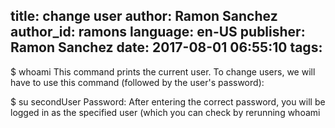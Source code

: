 title: change user
author: Ramon Sanchez
author_id: ramons
language: en-US
publisher: Ramon Sanchez
date: 2017-08-01 06:55:10
tags:
---
$ whoami 
This command prints the current user. To change users, we will have to use this command (followed by the user's password):

$ su secondUser
Password:
After entering the correct password, you will be logged in as the specified user (which you can check by rerunning whoami